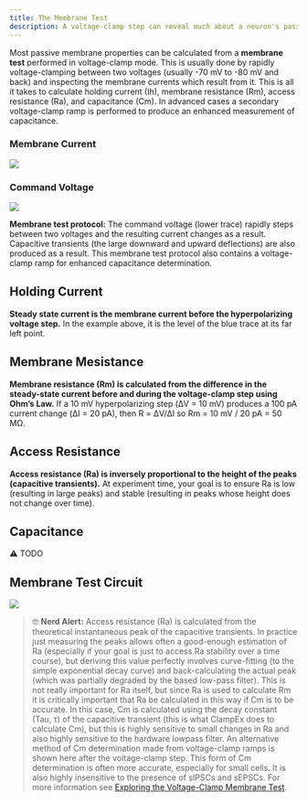 ```yaml
---
title: The Membrane Test
description: A voltage-clamp step can reveal much about a neuron's passive membrane properties
---
```


Most passive membrane properties can be calculated from a **membrane test** performed in voltage-clamp mode. This is usually done by rapidly voltage-clamping between two voltages (usually -70 mV to -80 mV and back) and inspecting the membrane currents which result from it. This is all it takes to calculate holding current (Ih), membrane resistance (Rm), access resistance (Ra), and capacitance (Cm). In advanced cases a secondary voltage-clamp ramp is performed to produce an enhanced measurement of capacitance. 

<div class="text-center">

### Membrane Current

<img src="/patch/img/pages/memtest/memtest-current.png" class="img-fluid w-75 d-block mx-auto my-3">

### Command Voltage

<img src="/patch/img/pages/memtest/memtest-voltage.png" class="img-fluid w-75 d-block mx-auto my-5">

</div>

**Membrane test protocol:** The command voltage (lower trace) rapidly steps between two voltages and the resulting current changes as a result. Capacitive transients (the large downward and upward deflections) are also produced as a result. This membrane test protocol also contains a voltage-clamp ramp for enhanced capacitance determination.

## Holding Current

**Steady state current is the membrane current before the hyperpolarizing voltage step.** In the example above, it is the level of the blue trace at its far left point.

## Membrane Mesistance

**Membrane resistance (Rm) is calculated from the difference in the steady-state current before and during the voltage-clamp step using Ohm’s Law.** If a 10 mV hyperpolarizing step (ΔV = 10 mV) produces a 100 pA current change (ΔI = 20 pA), then R = ΔV/ΔI so Rm = 10 mV / 20 pA = 50 MΩ.

## Access Resistance

**Access resistance (Ra) is inversely proportional to the height of the peaks (capacitive transients).** At experiment time, your goal is to ensure Ra is low (resulting in large peaks) and stable (resulting in peaks whose height does not change over time).

## Capacitance
⚠️ TODO

## Membrane Test Circuit

<img src="/patch/img/pages/memtest/memtest-circuit.png" class="d-block mx-auto img-fluid">

> 🤓 **Nerd Alert:** Access resistance (Ra) is calculated from the theoretical instantaneous peak of the capacitive transients. In practice just measuring the peaks allows often a good-enough estimation of Ra (especially if your goal is just to access Ra stability over a time course), but deriving this value perfectly involves curve-fitting (to the simple exponential decay curve) and back-calculating the actual peak (which was partially degraded by the based low-pass filter). This is not really important for Ra itself, but since Ra is used to calculate Rm it is critically important that Ra be calculated in this way if Cm is to be accurate. In this case, Cm is calculated using the decay constant (Tau, τ) of the capacitive transient (this is what ClampEx does to calculate Cm), but this is highly sensitive to small changes in Ra and also highly sensitive to the hardware lowpass filter. An alternative method of Cm determination made from voltage-clamp ramps is shown here after the voltage-clamp step. This form of Cm determination is often more accurate, especially for small cells. It is also highly insensitive to the presence of sIPSCs and sEPSCs. For more information see [Exploring the Voltage-Clamp Membrane Test](https://swharden.com/blog/2020-10-11-model-neuron-ltspice/).